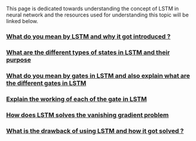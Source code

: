 This page is dedicated towards understanding the concept of LSTM in neural network and the resources used for understanding this topic will be linked below.

### [What do you mean by LSTM and why it got introduced ? ](#)

### [What are the different types of states in LSTM and their purpose](#)

### [What do you mean by gates in LSTM and also explain what are the different gates in LSTM](#)

### [Explain the working of each of the gate in LSTM](#)

### [How does LSTM solves the vanishing gradient problem](#)

### [What is the drawback of using LSTM and how it got solved ? ](#)
